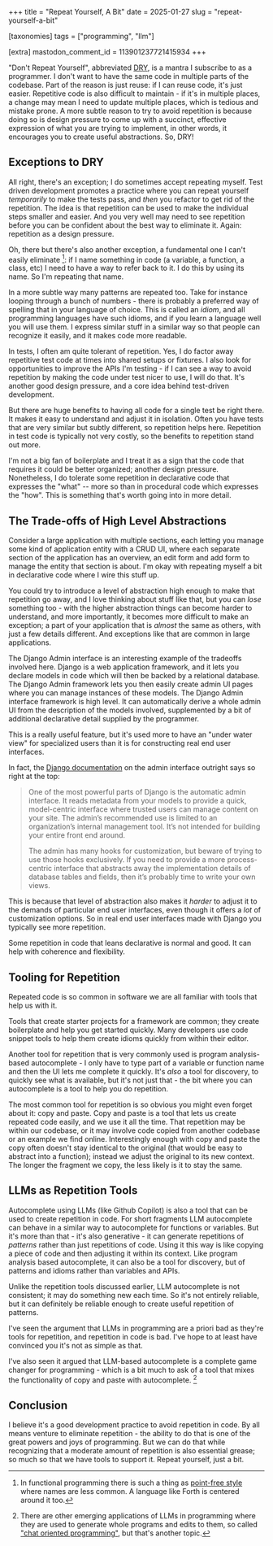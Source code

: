 +++
title = "Repeat Yourself, A Bit"
date = 2025-01-27
slug = "repeat-yourself-a-bit"

[taxonomies]
tags = ["programming", "llm"]

[extra]
mastodon_comment_id = 113901237721415934
+++

"Don't Repeat Yourself", abbreviated
[DRY](https://en.wikipedia.org/wiki/Don%27t_repeat_yourself), is a mantra I
subscribe to as a programmer. I don't want to have the same code in multiple
parts of the codebase. Part of the reason is just reuse: if I can reuse code,
it's just easier. Repetitive code is also difficult to maintain - if it's in
multiple places, a change may mean I need to update multiple places, which is
tedious and mistake prone. A more subtle reason to try to avoid repetition is
because doing so is design pressure to come up with a succinct, effective
expression of what you are trying to implement, in other words, it encourages
you to create useful abstractions. So, DRY!

<!-- more -->

## Exceptions to DRY

All right, there's an exception; I do sometimes accept repeating myself. Test
driven development promotes a practice where you can repeat yourself
*temporarily* to make the tests pass, and *then* you refactor to get rid of the
repetition. The idea is that repetition can be used to make the individual
steps smaller and easier. And you very well may need to see repetition before
you can be confident about the best way to eliminate it. Again: repetition as a
design pressure. 

Oh, there but there's also another exception, a fundamental one I can't easily
eliminate [^point-free]: if I name something in code (a variable, a function, a
class, etc) I need to have a way to refer back to it. I do this by using its
name. So I'm repeating that name.

In a more subtle way many patterns are repeated too. Take for instance looping
through a bunch of numbers - there is probably a preferred way of spelling that
in your language of choice. This is called an *idiom*, and all programming
languages have such idioms, and if you learn a language well you will use them.
I express similar stuff in a similar way so that people can recognize it
easily, and it makes code more readable.

In tests, I often am quite tolerant of repetition. Yes, I do factor away
repetitive test code at times into shared setups or fixtures. I also look for
opportunities to improve the APIs I'm testing - if I can see a way to avoid
repetition by making the code under test nicer to use, I will do that. It's
another good design pressure, and a core idea behind test-driven development.

But there are huge benefits to having all code for a single test be right
there. It makes it easy to understand and adjust it in isolation. Often you
have tests that are very similar but subtly different, so repetition helps
here. Repetition in test code is typically not very costly, so the benefits to
repetition stand out more.

I'm not a big fan of boilerplate and I treat it as a sign that the code that
requires it could be better organized; another design pressure. Nonetheless, I
do tolerate some repetition in declarative code that expresses the "what" --
more so than in procedural code which expresses the "how". This is something
that's worth going into in more detail.

## The Trade-offs of High Level Abstractions

Consider a large application with multiple sections, each letting you manage
some kind of application entity with a CRUD UI, where each separate section of
the application has an overview, an edit form and add form to manage the entity
that section is about. I'm okay with repeating myself a bit in declarative code
where I wire this stuff up. 

You could try to introduce a level of abstraction high enough to make that
repetition go away, and I love thinking about stuff like that, but you can
*lose* something too - with the higher abstraction things can become harder to
understand, and more importantly, it becomes more difficult to make an
exception; a part of your application that is *almost* the same as others, with
just a few details different. And exceptions like that are common in large
applications.

The Django Admin interface is an interesting example of the tradeoffs involved
here. Django is a web application framework, and it lets you declare models in
code which will then be backed by a relational database. The Django Admin
framework lets you then easily create admin UI pages where you can manage
instances of these models. The Django Admin interface framework is high level.
It can automatically derive a whole admin UI from the description of the models
involved, supplemented by a bit of additional declarative detail supplied by
the programmer.

This is a really useful feature, but it's used more to have an "under water
view" for specialized users than it is for constructing real end user
interfaces. 

In fact, the [Django
documentation](https://docs.djangoproject.com/en/5.1/ref/contrib/admin/) on the
admin interface outright says so right at the top:

> One of the most powerful parts of Django is the automatic admin interface. It
reads metadata from your models to provide a quick, model-centric interface
where trusted users can manage content on your site. The admin’s recommended
use is limited to an organization’s internal management tool. It’s not intended
for building your entire front end around.
>
> The admin has many hooks for customization, but beware of trying to use those
hooks exclusively. If you need to provide a more process-centric interface that
abstracts away the implementation details of database tables and fields, then
it’s probably time to write your own views.

This is because that level of abstraction also makes it *harder* to adjust it
to the demands of particular end user interfaces, even though it offers a *lot*
of customization options. So in real end user interfaces made with Django you
typically see more repetition.

Some repetition in code that leans declarative is normal and good. It can help
with coherence and flexibility.

## Tooling for Repetition

Repeated code is so common in software we are all familiar with tools that help
us with it. 

Tools that create starter projects for a framework are common; they create
boilerplate and help you get started quickly. Many developers use code snippet
tools to help them create idioms quickly from within their editor. 

Another tool for repetition that is very commonly used is program
analysis-based autocomplete - I only have to type part of a variable or
function name and then the UI lets me complete it quickly. It's *also* a tool
for discovery, to quickly see what is available, but it's not just that - the
bit where you can autocomplete is a tool to help you do repetition.

The most common tool for repetition is so obvious you might even forget about
it: copy and paste. Copy and paste is a tool that lets us create repeated code
easily, and we use it all the time. That repetition may be within our codebase,
or it may involve code copied from another codebase or an example we find
online. Interestingly enough with copy and paste the copy often doesn't stay
identical to the original (that would be easy to abstract into a function);
instead we adjust the original to its new context. The longer the fragment we
copy, the less likely is it to stay the same.

## LLMs as Repetition Tools

Autocomplete using LLMs (like Github Copilot) is also a tool that can be used
to create repetition in code. For short fragments LLM autocomplete can behave
in a similar way to autocomplete for functions or variables. But it's more than
that - it's also generative - it can generate repetitions of *patterns* rather
than just repetitions of code. Using it this way is like copying a piece of
code and then adjusting it within its context. Like program analysis based
autocomplete, it can also be a tool for discovery, but of patterns and idioms
rather than variables and APIs.

Unlike the repetition tools discussed earlier, LLM autocomplete is not
consistent; it may do something new each time. So it's not entirely reliable,
but it can definitely be reliable enough to create useful repetition of
patterns. 

I've seen the argument that LLMs in programming are a priori bad as they're
tools for repetition, and repetition in code is bad. I've hope to at least have
convinced you it's not as simple as that.

I've also seen it argued that LLM-based autocomplete is a complete game changer
for programming - which is a bit much to ask of a tool that mixes the
functionality of copy and paste with autocomplete. [^whole-program]

## Conclusion

I believe it's a good development practice to avoid repetition in code.
By all means venture to eliminate repetition - the ability to do that is one of
the great powers and joys of programming. But we can do that while recognizing
that a moderate amount of repetition is also essential grease; so much so that
we have tools to support it. Repeat yourself, just a bit.

[^point-free]: In functional programming there is such a thing as [point-free
style](https://en.wikipedia.org/wiki/Tacit_programming) where names are less
common. A language like Forth is centered around it too.

[^whole-program]: There are other emerging applications of LLMs in programming
where they are used to generate whole programs and edits to them, so called
["chat oriented
programming"](https://sourcegraph.com/blog/the-death-of-the-junior-developer),
but that's another topic.
